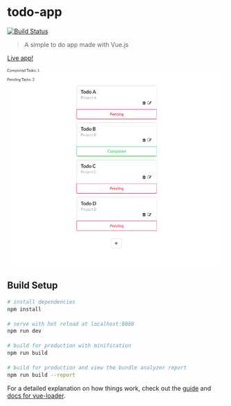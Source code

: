 # todo-app
[![Build Status](https://travis-ci.org/tiagopaes/to-do-list.svg?branch=master)](https://travis-ci.org/tiagopaes/to-do-list)

> A simple to do app made with Vue.js

[Live app!](https://tiagopaes.github.io/to-do-list/)

![](static/screenshot.png)

## Build Setup

``` bash
# install dependencies
npm install

# serve with hot reload at localhost:8080
npm run dev

# build for production with minification
npm run build

# build for production and view the bundle analyzer report
npm run build --report
```

For a detailed explanation on how things work, check out the [guide](http://vuejs-templates.github.io/webpack/) and [docs for vue-loader](http://vuejs.github.io/vue-loader).
